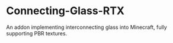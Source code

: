 # Connecting-Glass-RTX
An addon implementing interconnecting glass into Minecraft, fully supporting PBR textures.
